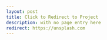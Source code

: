 ```yaml
---
layout: post
title: Click to Redirect to Project
description: with no page entry here
redirect: https://unsplash.com
---
```


